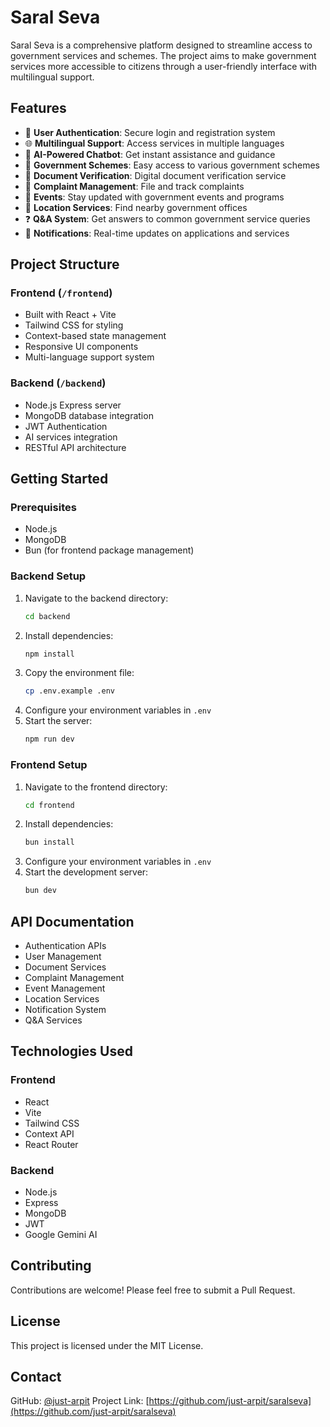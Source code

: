 # Saral Seva

Saral Seva is a comprehensive platform designed to streamline access to government services and schemes. The project aims to make government services more accessible to citizens through a user-friendly interface with multilingual support.

## Features

- 🔐 **User Authentication**: Secure login and registration system
- 🌐 **Multilingual Support**: Access services in multiple languages
- 💬 **AI-Powered Chatbot**: Get instant assistance and guidance
- 📝 **Government Schemes**: Easy access to various government schemes
- 📄 **Document Verification**: Digital document verification service
- 📱 **Complaint Management**: File and track complaints
- 📅 **Events**: Stay updated with government events and programs
- 📍 **Location Services**: Find nearby government offices
- ❓ **Q&A System**: Get answers to common government service queries
- 🔔 **Notifications**: Real-time updates on applications and services

## Project Structure

### Frontend (`/frontend`)
- Built with React + Vite
- Tailwind CSS for styling
- Context-based state management
- Responsive UI components
- Multi-language support system

### Backend (`/backend`)
- Node.js Express server
- MongoDB database integration
- JWT Authentication
- AI services integration
- RESTful API architecture

## Getting Started

### Prerequisites
- Node.js
- MongoDB
- Bun (for frontend package management)

### Backend Setup
1. Navigate to the backend directory:
   ```bash
   cd backend
   ```
2. Install dependencies:
   ```bash
   npm install
   ```
3. Copy the environment file:
   ```bash
   cp .env.example .env
   ```
4. Configure your environment variables in `.env`
5. Start the server:
   ```bash
   npm run dev
   ```

### Frontend Setup
1. Navigate to the frontend directory:
   ```bash
   cd frontend
   ```
2. Install dependencies:
   ```bash
   bun install
   ```
3. Configure your environment variables in `.env`
4. Start the development server:
   ```bash
   bun dev
   ```

## API Documentation
- Authentication APIs
- User Management
- Document Services
- Complaint Management
- Event Management
- Location Services
- Notification System
- Q&A Services

## Technologies Used

### Frontend
- React
- Vite
- Tailwind CSS
- Context API
- React Router

### Backend
- Node.js
- Express
- MongoDB
- JWT
- Google Gemini AI

## Contributing
Contributions are welcome! Please feel free to submit a Pull Request.

## License
This project is licensed under the MIT License.

## Contact
GitHub: [@just-arpit](https://github.com/just-arpit)
Project Link: [https://github.com/just-arpit/saralseva](https://github.com/just-arpit/saralseva)